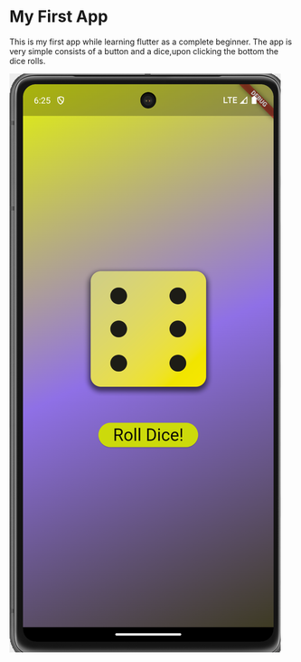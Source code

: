 # My First App

This is my first app while learning flutter as a complete beginner. The app is very simple consists of a button and a dice,upon clicking the bottom the dice rolls.

![App Preview](App_preview.png)